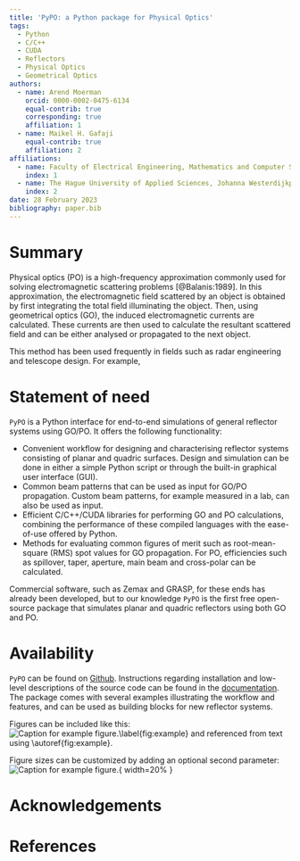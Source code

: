 ```yaml
---
title: 'PyPO: a Python package for Physical Optics'
tags:
  - Python
  - C/C++
  - CUDA
  - Reflectors
  - Physical Optics
  - Geometrical Optics
authors:
  - name: Arend Moerman
    orcid: 0000-0002-0475-6134
    equal-contrib: true
    corresponding: true
    affiliation: 1
  - name: Maikel H. Gafaji
    equal-contrib: true
    affiliation: 2
affiliations:
  - name: Faculty of Electrical Engineering, Mathematics and Computer Science, Delft University of Technology, Mekelweg 4, 2628 CD, Delft, The Netherlands
    index: 1
  - name: The Hague University of Applied Sciences, Johanna Westerdijkplein 75, 2521 EN, The Hague, The Netherlands
    index: 2
date: 28 February 2023
bibliography: paper.bib
---
```


# Summary

Physical optics (PO) is a high-frequency approximation commonly used for solving
electromagnetic scattering problems [@Balanis:1989]. In this approximation, the electromagnetic field scattered by 
an object is obtained by first integrating the total field illuminating the object. 
Then, using geometrical optics (GO), the induced electromagnetic currents are calculated. 
These currents are then used to calculate the resultant scattered field and can be either analysed or
propagated to the next object.

This method has been used frequently in fields such as radar engineering and telescope design. For example, 

# Statement of need

`PyPO` is a Python interface for end-to-end simulations of general reflector systems using GO/PO.
It offers the following functionality:
 * Convenient workflow for designing and characterising reflector systems consisting of planar and quadric surfaces. Design and simulation can be done in either a simple Python script or through the built-in graphical user interface (GUI).
 * Common beam patterns that can be used as input for GO/PO propagation. Custom beam patterns, for example measured in a lab, can also be used as input.
 * Efficient C/C++/CUDA libraries for performing GO and PO calculations, combining the performance of these compiled languages with the ease-of-use offered by Python.
 * Methods for evaluating common figures of merit such as root-mean-square (RMS) spot values for GO propagation. For PO, efficiencies such as spillover, taper, aperture, main beam and cross-polar can be calculated.

Commercial software, such as Zemax and GRASP, for these ends has already been developed, but to our knowledge `PyPO` is the first free open-source package that simulates planar and quadric reflectors using both GO and PO. 

# Availability
`PyPO` can be found on [Github](https://github.com/arend95/PyPO). Instructions regarding installation and low-level descriptions of the source code can be found in the [documentation](https://arend95.github.io/PyPO/). The package comes with several examples illustrating the workflow and features, and can be used as building blocks for new reflector systems.


Figures can be included like this:
![Caption for example figure.\label{fig:example}](figure.png)
and referenced from text using \autoref{fig:example}.

Figure sizes can be customized by adding an optional second parameter:
![Caption for example figure.](figure.png){ width=20% }

# Acknowledgements

# References
